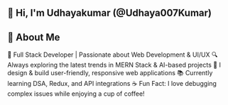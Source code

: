 ## 👋 Hi, I'm Udhayakumar (@Udhaya007Kumar)
## 🌟 About Me
🚀 Full Stack Developer | Passionate about Web Development & UI/UX
🔍 Always exploring the latest trends in MERN Stack & AI-based projects
🎨 I design & build user-friendly, responsive web applications
📚 Currently learning DSA, Redux, and API integrations
☕ Fun Fact: I love debugging complex issues while enjoying a cup of coffee!
